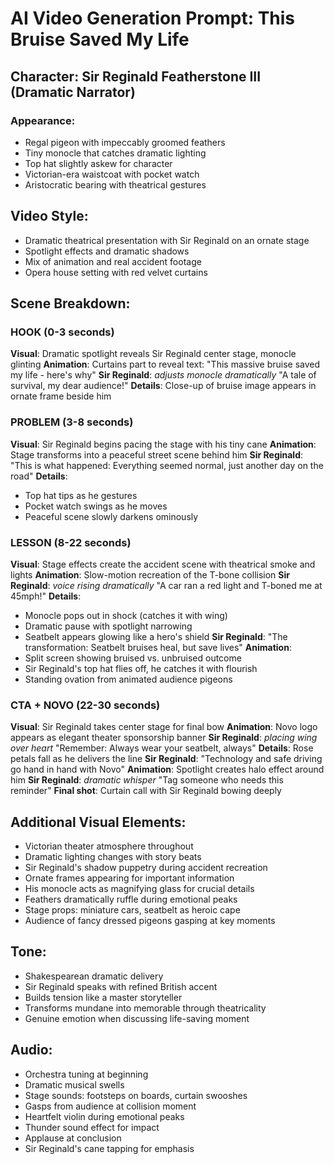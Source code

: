 # AI Video Generation Prompt: This Bruise Saved My Life

## Character: Sir Reginald Featherstone III (Dramatic Narrator)
### Appearance:
- Regal pigeon with impeccably groomed feathers
- Tiny monocle that catches dramatic lighting
- Top hat slightly askew for character
- Victorian-era waistcoat with pocket watch
- Aristocratic bearing with theatrical gestures

## Video Style:
- Dramatic theatrical presentation with Sir Reginald on an ornate stage
- Spotlight effects and dramatic shadows
- Mix of animation and real accident footage
- Opera house setting with red velvet curtains

## Scene Breakdown:

### HOOK (0-3 seconds)
**Visual**: Dramatic spotlight reveals Sir Reginald center stage, monocle glinting
**Animation**: Curtains part to reveal text: "This massive bruise saved my life - here's why"
**Sir Reginald**: *adjusts monocle dramatically* "A tale of survival, my dear audience!"
**Details**: Close-up of bruise image appears in ornate frame beside him

### PROBLEM (3-8 seconds)
**Visual**: Sir Reginald begins pacing the stage with his tiny cane
**Animation**: Stage transforms into a peaceful street scene behind him
**Sir Reginald**: "This is what happened: Everything seemed normal, just another day on the road"
**Details**: 
- Top hat tips as he gestures
- Pocket watch swings as he moves
- Peaceful scene slowly darkens ominously

### LESSON (8-22 seconds)
**Visual**: Stage effects create the accident scene with theatrical smoke and lights
**Animation**: Slow-motion recreation of the T-bone collision
**Sir Reginald**: *voice rising dramatically* "A car ran a red light and T-boned me at 45mph!"
**Details**:
- Monocle pops out in shock (catches it with wing)
- Dramatic pause with spotlight narrowing
- Seatbelt appears glowing like a hero's shield
**Sir Reginald**: "The transformation: Seatbelt bruises heal, but save lives"
**Animation**: 
- Split screen showing bruised vs. unbruised outcome
- Sir Reginald's top hat flies off, he catches it with flourish
- Standing ovation from animated audience pigeons

### CTA + NOVO (22-30 seconds)
**Visual**: Sir Reginald takes center stage for final bow
**Animation**: Novo logo appears as elegant theater sponsorship banner
**Sir Reginald**: *placing wing over heart* "Remember: Always wear your seatbelt, always"
**Details**: Rose petals fall as he delivers the line
**Sir Reginald**: "Technology and safe driving go hand in hand with Novo"
**Animation**: Spotlight creates halo effect around him
**Sir Reginald**: *dramatic whisper* "Tag someone who needs this reminder"
**Final shot**: Curtain call with Sir Reginald bowing deeply

## Additional Visual Elements:
- Victorian theater atmosphere throughout
- Dramatic lighting changes with story beats
- Sir Reginald's shadow puppetry during accident recreation
- Ornate frames appearing for important information
- His monocle acts as magnifying glass for crucial details
- Feathers dramatically ruffle during emotional peaks
- Stage props: miniature cars, seatbelt as heroic cape
- Audience of fancy dressed pigeons gasping at key moments

## Tone:
- Shakespearean dramatic delivery
- Sir Reginald speaks with refined British accent
- Builds tension like a master storyteller
- Transforms mundane into memorable through theatricality
- Genuine emotion when discussing life-saving moment

## Audio:
- Orchestra tuning at beginning
- Dramatic musical swells
- Stage sounds: footsteps on boards, curtain swooshes
- Gasps from audience at collision moment
- Heartfelt violin during emotional peaks
- Thunder sound effect for impact
- Applause at conclusion
- Sir Reginald's cane tapping for emphasis